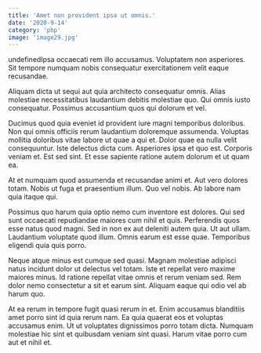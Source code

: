 ```yaml
---
title: 'Amet non provident ipsa ut omnis.'
date: '2020-9-14'
category: 'php'
image: 'image29.jpg'
---
```


undefinedIpsa occaecati rem illo accusamus. Voluptatem non asperiores. Sit tempore numquam nobis consequatur exercitationem velit eaque recusandae.
 Aliquam dicta ut sequi aut quia architecto consequatur omnis. Alias molestiae necessitatibus laudantium debitis molestiae quo. Qui omnis iusto consequatur. Possimus accusantium quos qui dolorum et vel.
 Ducimus quod quia eveniet id provident iure magni temporibus doloribus. Non qui omnis officiis rerum laudantium doloremque assumenda. Voluptas mollitia doloribus vitae labore ut quae a qui et.
Dolor quae ea nulla velit consequuntur. Iste delectus dicta cum. Asperiores ipsa et quo est. Corporis veniam et. Est sed sint. Et esse sapiente ratione autem dolorum et ut quam ea.
 At et numquam quod assumenda et recusandae animi et. Aut vero dolores totam. Nobis ut fuga et praesentium illum. Quo vel nobis. Ab labore nam quia itaque qui.
 Possimus quo harum quia optio nemo cum inventore est dolores. Qui sed sunt occaecati repudiandae maiores cum nihil et quis. Perferendis quos esse natus quod magni. Sed in non ex aut deleniti autem quia. Ut aut ullam.
Laudantium voluptate quod illum. Omnis earum est esse quae. Temporibus eligendi quia quis porro.
 Neque atque minus est cumque sed quasi. Magnam molestiae adipisci natus incidunt dolor ut delectus vel totam. Iste et repellat vero maxime maiores minus. Id ratione repellat vitae omnis et rerum veniam sed. Rem dolor nemo consectetur a sit et earum sint. Aliquam eaque qui odio vel ab harum quo.
 At ea rerum in tempore fugit quasi rerum in et. Enim accusamus blanditiis amet porro sint id quia rerum nam. Ea quia quaerat eos et voluptas accusamus enim. Ut ut voluptates dignissimos porro totam dicta. Numquam molestiae hic sint et quibusdam veniam sint quasi. Harum vitae porro cum aut et nihil et.

